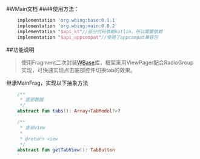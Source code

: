 #WMain文档
####使用方法：

```groovy
	implementation 'org.wbing:base:0.1.1'
	implementation 'org.wbing:main:0.0.2'
	implementation "$api_kt"//部分代码依赖kotlin，所以需要依赖
	implementation "$api_appcompat"//使用了appcompat兼容包
```


##功能说明
>使用Fragment二次封装[WBase](https://gitee.com/wbing123/expect_component/tree/master/wbase)库，框架采用ViewPager配合RadioGroup实现，可快速实现点击底部控件切换tab的效果。

继承MainFrag，实现以下抽象方法

```kotlin
 	/**
     * 底部数据
     */
    abstract fun tabs(): Array<TabModel?>?

    /**
     * 底部view
     *
     * @return view
     */
    abstract fun getTabView(): TabButton

```
